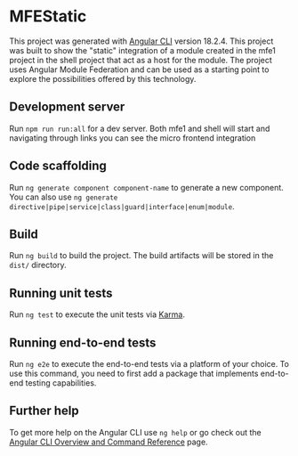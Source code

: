 # MFEStatic

This project was generated with [Angular CLI](https://github.com/angular/angular-cli) version 18.2.4.
This project was built to show the "static" integration of a module created in the mfe1 project in the shell project that act as a host for the module.
The project uses Angular Module Federation and can be used as a starting point to explore the possibilities offered by this technology.

## Development server

Run `npm run run:all` for a dev server. Both mfe1 and shell will start and navigating through links you can see the micro frontend integration

## Code scaffolding

Run `ng generate component component-name` to generate a new component. You can also use `ng generate directive|pipe|service|class|guard|interface|enum|module`.

## Build

Run `ng build` to build the project. The build artifacts will be stored in the `dist/` directory.

## Running unit tests

Run `ng test` to execute the unit tests via [Karma](https://karma-runner.github.io).

## Running end-to-end tests

Run `ng e2e` to execute the end-to-end tests via a platform of your choice. To use this command, you need to first add a package that implements end-to-end testing capabilities.

## Further help

To get more help on the Angular CLI use `ng help` or go check out the [Angular CLI Overview and Command Reference](https://angular.io/cli) page.
